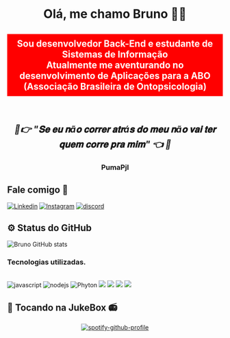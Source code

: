 <div align="center">
  <h1>Olá, me chamo Bruno 🙋‍♂️</h1> 
  <h2 style="background-color: red; padding: 10px; color: white;">
    Sou desenvolvedor Back-End e estudante de Sistemas de Informação<br/>
    Atualmente me aventurando no desenvolvimento de Aplicações para a ABO (Associação Brasileira de Ontopsicologia)
  </h2>
</div>
<br>


<div align="center">
<h2><i>🍃👉 "𝐒𝐞 𝐞𝐮 𝐧ã𝐨 𝐜𝐨𝐫𝐫𝐞𝐫 𝐚𝐭𝐫á𝐬 𝐝𝐨 𝐦𝐞𝐮 𝐧ã𝐨 𝐯𝐚𝐢 𝐭𝐞𝐫 𝐪𝐮𝐞𝐦 𝐜𝐨𝐫𝐫𝐞 𝐩𝐫𝐚 𝐦𝐢𝐦" 👈 🍃</i></h2> 
<h3>PumaPjl</h3>  
</div>




## Fale comigo 📩
[![Linkedin](https://img.shields.io/badge/LinkedIn-0077B5?style=for-the-badge&logo=linkedin&logoColor=white)](https://www.linkedin.com/in/brunok-siqueirap/)  [![Instagram](https://img.shields.io/badge/Instagram-E4405F?style=for-the-badge&logo=instagram&logoColor=white)](https://www.instagram.com/brunok.siq/) [![discord](https://img.shields.io/badge/Discord-7289DA?style=for-the-badge&logo=discord&logoColor=white)](https://discord.com/channels/brunosiqueira)

## ⚙️ Status do GitHub
![Bruno GitHub stats](https://github-readme-stats.vercel.app/api?username=BrunKsp&show_icons=true&theme=dracula)

### Tecnologias utilizadas.
<div style ="display: inline_block"><br/>
  <img src="https://img.shields.io/badge/JavaScript-323330?style=for-the-badge&logo=javascript&logoColor=F7DF1E" alt="javascript">
  <img src="https://img.shields.io/badge/Node.js-43853D?style=for-the-badge&logo=node.js&logoColor=white" alt="nodejs">
  <img src="https://img.shields.io/badge/Python-14354C?style=for-the-badge&logo=python&logoColor=white" alt="Phyton">
  <img src=  "https://img.shields.io/badge/C%23-239120?style=for-the-badge&logo=c-sharp&logoColor=white">
  <img src = "https://img.shields.io/badge/.NET-5C2D91?style=for-the-badge&logo=.net&logoColor=white">
  <img src="https://shields.io/badge/react-black?logo=react&style=for-the-badge">
  <img src="https://img.shields.io/badge/TypeScript-007ACC?style=for-the-badge&logo=typescript&logoColor=white".
</div>

## 🎵 Tocando na JukeBox  📻

<div align="center">
  
[![spotify-github-profile](https://spotify-github-profile.kittinanx.com/api/view?uid=u6fpirojbqus25feuz5ziqlah&cover_image=true&theme=default&show_offline=false&background_color=121212&interchange=false)](https://github.com/kittinan/spotify-github-profile)
  
</div
